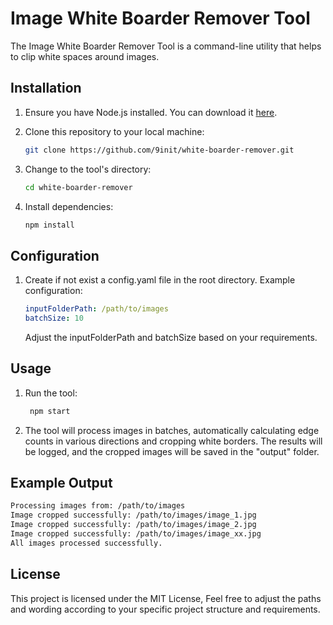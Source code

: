 # Image White Boarder Remover Tool

The Image White Boarder Remover Tool is a command-line utility that helps to clip white spaces around images.

## Installation

1. Ensure you have Node.js installed. You can download it [here](https://nodejs.org/).

2. Clone this repository to your local machine:

   ```bash
   git clone https://github.com/9init/white-boarder-remover.git
   ```

3. Change to the tool's directory:

   ```bash
   cd white-boarder-remover
   ```

4. Install dependencies:

   ```bash
   npm install
   ```

## Configuration

1. Create if not exist a config.yaml file in the root directory. Example configuration:
   ```yaml
   inputFolderPath: /path/to/images
   batchSize: 10
   ```
   Adjust the inputFolderPath and batchSize based on your requirements.

## Usage

1. Run the tool:

   ```bash
    npm start
   ```

2. The tool will process images in batches, automatically calculating edge counts in various directions and cropping white borders. The results will be logged, and the cropped images will be saved in the "output" folder.

## Example Output

```bash
Processing images from: /path/to/images
Image cropped successfully: /path/to/images/image_1.jpg
Image cropped successfully: /path/to/images/image_2.jpg
Image cropped successfully: /path/to/images/image_xx.jpg
All images processed successfully.
```

## License

This project is licensed under the MIT License, Feel free to adjust the paths and wording according to your specific project structure and requirements.
